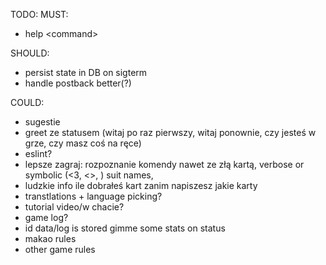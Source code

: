 TODO:
MUST:
- help \<command>

SHOULD:
- persist state in DB on sigterm
- handle postback better(?)

COULD:
- sugestie
- greet ze statusem (witaj po raz pierwszy, witaj ponownie, czy jesteś w grze, czy masz coś na ręce)
- eslint?
- lepsze zagraj: rozpoznanie komendy nawet ze złą kartą, verbose or symbolic (<3, <>, ) suit names,
- ludzkie info ile dobrałeś kart zanim napiszesz jakie karty
- transtlations + language picking?
- tutorial video/w chacie?
- game log?
- id data/log is stored gimme some stats on status
- makao rules
- other game rules